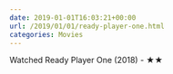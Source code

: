 ```yaml
---
date: 2019-01-01T16:03:21+00:00
url: /2019/01/01/ready-player-one.html
categories: Movies
---
```

Watched Ready Player One (2018) - ★★




